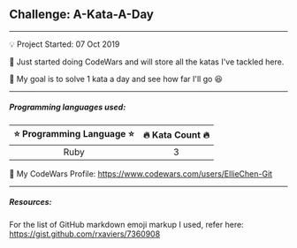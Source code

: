## Challenge: A-Kata-A-Day
---
:bulb: Project Started: 07 Oct 2019

:love_letter: Just started doing CodeWars and will store all the katas I've tackled here.

:pray: My goal is to solve 1 kata a day and see how far I'll go :laughing:

---
##### Programming languages used:

|   :star: Programming Language :star: |    :fire: Kata Count :fire: | 
|:------------------------:|:--------------:|
|            Ruby          |         3      | 


:whale: My CodeWars Profile: https://www.codewars.com/users/EllieChen-Git

---
##### Resources:
For the list of GitHub markdown emoji markup I used, refer here: https://gist.github.com/rxaviers/7360908